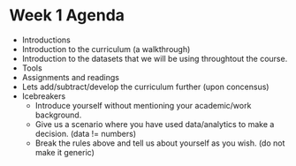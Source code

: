 # Week 1 Agenda

- Introductions
- Introduction to the curriculum (a walkthrough)
- Introduction to the datasets that we will be using throughtout the course.
- Tools
- Assignments and readings
- Lets add/subtract/develop the curriculum further (upon concensus)  
- Icebreakers
  - Introduce yourself without mentioning your academic/work background.
  - Give us a scenario where you have used data/analytics to make a decision. (data != numbers)
  - Break the rules above and tell us about yourself as you wish. (do not make it generic) 
